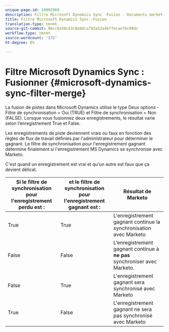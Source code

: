 ```yaml
---
unique-page-id: 10092969
description: Filtre Microsoft Dynamics Sync -Fusion - Documents marketing - Documentation du produit
title: Filtre Microsoft Dynamics Sync -Fusion
translation-type: tm+mt
source-git-commit: 96cc6a30c63c8e8dca793a52e4bf7ecaef8c08dc
workflow-type: tm+mt
source-wordcount: '172'
ht-degree: 0%

---
```



# Filtre Microsoft Dynamics Sync : Fusionner {#microsoft-dynamics-sync-filter-merge}

La fusion de pistes dans Microsoft Dynamics utilise le type Deux options - Filtre de synchronisation = Oui (TRUE) et Filtre de synchronisation = Non (FALSE). Lorsque vous fusionnez deux enregistrements, le résultat varie selon l’enregistrement True et False.

Les enregistrements de piste deviennent vrais ou faux en fonction des règles de flux de travail définies par l&#39;administrateur pour déterminer le gagnant. Le filtre de synchronisation pour l&#39;enregistrement gagnant détermine finalement si l&#39;enregistrement MS Dynamics se synchronise avec Marketo.

C&#39;est quand un enregistrement est vrai et qu&#39;un autre est faux que ça devient délicat.

| Si le filtre de synchronisation pour l&#39;enregistrement perdu est : | et le filtre de synchronisation pour l&#39;enregistrement gagnant est : | Résultat de Marketo |
|---|---|---|
| True | True | L&#39;enregistrement gagnant continue la synchronisation avec Marketo |
| False | False | L’enregistrement gagnant continue à **ne pas** synchroniser avec Marketo. |
| False | True | L&#39;enregistrement gagnant sera synchronisé avec Marketo |
| True | False | L&#39;enregistrement gagnant ne sera pas synchronisé avec Marketo |

